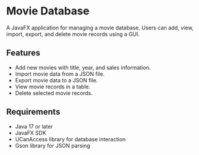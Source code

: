 # Movie Database

A JavaFX application for managing a movie database. Users can add, view, import, export, and delete movie records using a GUI. 

## Features
- Add new movies with title, year, and sales information.
- Import movie data from a JSON file.
- Export movie data to a JSON file.
- View movie records in a table.
- Delete selected movie records.

## Requirements
- Java 17 or later
- JavaFX SDK
- UCanAccess library for database interaction
- Gson library for JSON parsing

